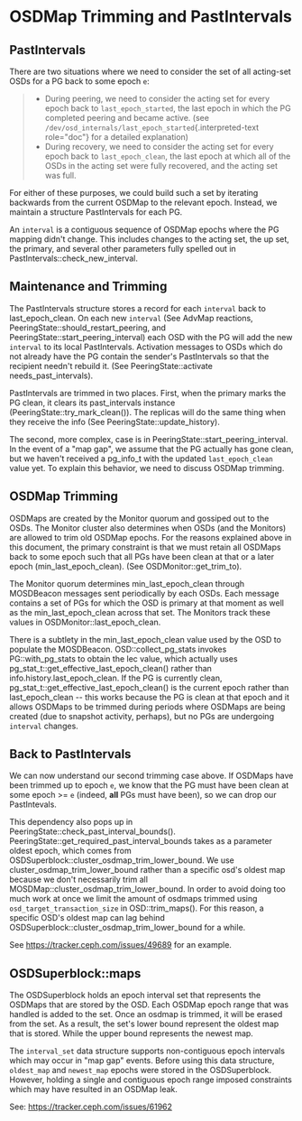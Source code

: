 # OSDMap Trimming and PastIntervals

## PastIntervals

There are two situations where we need to consider the set of all
acting-set OSDs for a PG back to some epoch `e`:

> -   During peering, we need to consider the acting set for every epoch
>     back to `last_epoch_started`, the last epoch in which the PG
>     completed peering and became active. (see
>     `/dev/osd_internals/last_epoch_started`{.interpreted-text
>     role="doc"} for a detailed explanation)
> -   During recovery, we need to consider the acting set for every
>     epoch back to `last_epoch_clean`, the last epoch at which all of
>     the OSDs in the acting set were fully recovered, and the acting
>     set was full.

For either of these purposes, we could build such a set by iterating
backwards from the current OSDMap to the relevant epoch. Instead, we
maintain a structure PastIntervals for each PG.

An `interval` is a contiguous sequence of OSDMap epochs where the PG
mapping didn\'t change. This includes changes to the acting set, the up
set, the primary, and several other parameters fully spelled out in
PastIntervals::check_new_interval.

## Maintenance and Trimming

The PastIntervals structure stores a record for each `interval` back to
last_epoch_clean. On each new `interval` (See AdvMap reactions,
PeeringState::should_restart_peering, and
PeeringState::start_peering_interval) each OSD with the PG will add the
new `interval` to its local PastIntervals. Activation messages to OSDs
which do not already have the PG contain the sender\'s PastIntervals so
that the recipient needn\'t rebuild it. (See PeeringState::activate
needs_past_intervals).

PastIntervals are trimmed in two places. First, when the primary marks
the PG clean, it clears its past_intervals instance
(PeeringState::try_mark_clean()). The replicas will do the same thing
when they receive the info (See PeeringState::update_history).

The second, more complex, case is in
PeeringState::start_peering_interval. In the event of a \"map gap\", we
assume that the PG actually has gone clean, but we haven\'t received a
pg_info_t with the updated `last_epoch_clean` value yet. To explain this
behavior, we need to discuss OSDMap trimming.

## OSDMap Trimming

OSDMaps are created by the Monitor quorum and gossiped out to the OSDs.
The Monitor cluster also determines when OSDs (and the Monitors) are
allowed to trim old OSDMap epochs. For the reasons explained above in
this document, the primary constraint is that we must retain all OSDMaps
back to some epoch such that all PGs have been clean at that or a later
epoch (min_last_epoch_clean). (See OSDMonitor::get_trim_to).

The Monitor quorum determines min_last_epoch_clean through MOSDBeacon
messages sent periodically by each OSDs. Each message contains a set of
PGs for which the OSD is primary at that moment as well as the
min_last_epoch_clean across that set. The Monitors track these values in
OSDMonitor::last_epoch_clean.

There is a subtlety in the min_last_epoch_clean value used by the OSD to
populate the MOSDBeacon. OSD::collect_pg_stats invokes PG::with_pg_stats
to obtain the lec value, which actually uses
pg_stat_t::get_effective_last_epoch_clean() rather than
info.history.last_epoch_clean. If the PG is currently clean,
pg_stat_t::get_effective_last_epoch_clean() is the current epoch rather
than last_epoch_clean \-- this works because the PG is clean at that
epoch and it allows OSDMaps to be trimmed during periods where OSDMaps
are being created (due to snapshot activity, perhaps), but no PGs are
undergoing `interval` changes.

## Back to PastIntervals

We can now understand our second trimming case above. If OSDMaps have
been trimmed up to epoch `e`, we know that the PG must have been clean
at some epoch \>= `e` (indeed, **all** PGs must have been), so we can
drop our PastIntevals.

This dependency also pops up in
PeeringState::check_past_interval_bounds().
PeeringState::get_required_past_interval_bounds takes as a parameter
oldest epoch, which comes from
OSDSuperblock::cluster_osdmap_trim_lower_bound. We use
cluster_osdmap_trim_lower_bound rather than a specific osd\'s oldest map
because we don\'t necessarily trim all
MOSDMap::cluster_osdmap_trim_lower_bound. In order to avoid doing too
much work at once we limit the amount of osdmaps trimmed using
`osd_target_transaction_size` in OSD::trim_maps(). For this reason, a
specific OSD\'s oldest map can lag behind
OSDSuperblock::cluster_osdmap_trim_lower_bound for a while.

See <https://tracker.ceph.com/issues/49689> for an example.

## OSDSuperblock::maps

The OSDSuperblock holds an epoch interval set that represents the
OSDMaps that are stored by the OSD. Each OSDMap epoch range that was
handled is added to the set. Once an osdmap is trimmed, it will be
erased from the set. As a result, the set\'s lower bound represent the
oldest map that is stored. While the upper bound represents the newest
map.

The `interval_set` data structure supports non-contiguous epoch
intervals which may occur in \"map gap\" events. Before using this data
structure, `oldest_map` and `newest_map` epochs were stored in the
OSDSuperblock. However, holding a single and contiguous epoch range
imposed constraints which may have resulted in an OSDMap leak.

See: <https://tracker.ceph.com/issues/61962>
